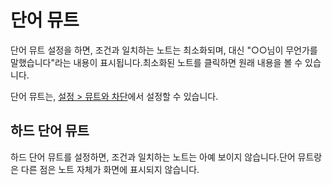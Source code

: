 # 단어 뮤트

단어 뮤트 설정을 하면, 조건과 일치하는 노트는 최소화되며, 대신 "○○님이 무언가를 말했습니다"라는 내용이 표시됩니다.최소화된 노트를 클릭하면 원래 내용을 볼 수 있습니다.

단어 뮤트는, [설정 > 뮤트와 차단](x-mi-web://settings/mute-block)에서 설정할 수 있습니다.

## 하드 단어 뮤트

하드 단어 뮤트를 설정하면, 조건과 일치하는 노트는 아예 보이지 않습니다.단어 뮤트랑은 다른 점은 노트 자체가 화면에 표시되지 않습니다.
